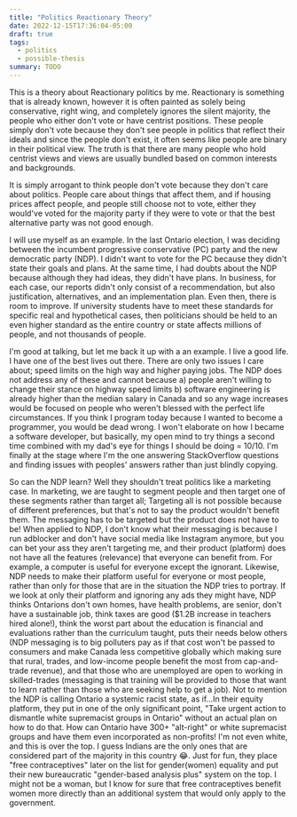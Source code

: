 ```yaml
---
title: "Politics Reactionary Theory"
date: 2022-12-15T17:36:04-05:00
draft: true
tags:
  - politics
  - possible-thesis
summary: TODO
---
```


This is a theory about Reactionary politics by me. Reactionary is something that is already known, however it is often painted as solely being conservative, right wing, and completely ignores the silent majority, the people who either don't vote or have centrist positions. These people simply don't vote because they don't see people in politics that reflect their ideals and since the people don't exist, it often seems like people are binary in their political view. The truth is that there are many people who hold centrist views and views are usually bundled based on common interests and backgrounds.

It is simply arrogant to think people don't vote because they don't care about politics. People care about things that affect them, and if housing prices affect people, and people still choose not to vote, either they would've voted for the majority party if they were to vote or that the best alternative party was not good enough.

I will use myself as an example. In the last Ontario election, I was deciding between the incumbent progressive conservative (PC) party and the new democratic party (NDP). I didn't want to vote for the PC because they didn't state their goals and plans. At the same time, I had doubts about the NDP because although they had ideas, they didn't have plans. In business, for each case, our reports didn't only consist of a recommendation, but also justification, alternatives, and an implementation plan. Even then, there is room to improve. If university students have to meet these standards for specific real and hypothetical cases, then politicians should be held to an even higher standard as the entire country or state affects millions of people, and not thousands of people.

I'm good at talking, but let me back it up with a an example. I live a good life. I have one of the best lives out there. There are only two issues I care about; speed limits on the high way and higher paying jobs. The NDP does not address any of these and cannot because a) people aren't willing to change their stance on highway speed limits b) software engineering is already higher than the median salary in Canada and so any wage increases would be focused on people who weren't blessed with the perfect life circumstances. If you think I program today because I wanted to become a programmer, you would be dead wrong. I won't elaborate on how I became a software developer, but basically, my open mind to try things a second time combined with my dad's eye for things I should be doing = 10/10. I'm finally at the stage where I'm the one answering StackOverflow questions and finding issues with peoples' answers rather than just blindly copying.

So can the NDP learn? Well they shouldn't treat politics like a marketing case. In marketing, we are taught to segment people and then target one of these segments rather than target all; Targeting all is not possible because of different preferences, but that's not to say the product wouldn't benefit them. The messaging has to be targeted but the product does not have to be! When applied to NDP, I don't know what their messaging is because I run adblocker and don't have social media like Instagram anymore, but you can bet your ass they aren't targeting me, and their product (platform) does not have all the features (relevance) that everyone can benefit from. For example, a computer is useful for everyone except the ignorant. Likewise, NDP needs to make their platform useful for everyone or most people, rather than only for those that are in the situation the NDP tries to portray. If we look at only their platform and ignoring any ads they might have, NDP thinks Ontarions don't own homes, have health problems, are senior, don't have a sustainable job, think taxes are good ($1.2B increase in teachers hired alone!), think the worst part about the education is financial and evaluations rather than the curriculum taught, puts their needs below others (NDP messaging is to big polluters pay as if that cost won't be passed to consumers and make Canada less competitive globally which making sure that rural, trades, and low-income people benefit the most from cap-and-trade revenue), and that those who are unemployed are open to working in skilled-trades (messaging is that training will be provided to those that want to learn rather than those who are seeking help to get a job). Not to mention the NDP is calling Ontario a systemic racist state, as if...In their equity platform, they put in one of the only significant point, "Take urgent action to dismantle white supremacist groups in Ontario" without an actual plan on how to do that. How can Ontario have 300+ "alt-right" or white supremacist groups and have them even incorporated as non-profits! I'm not even white, and this is over the top. I guess Indians are the only ones that are considered part of the majority in this country 😂. Just for fun, they place "free contraceptives" later on the list for gender(women) equality and put their new bureaucratic "gender-based analysis plus" system on the top. I might not be a woman, but I know for sure that free contraceptives benefit women more directly than an additional system that would only apply to the government.
